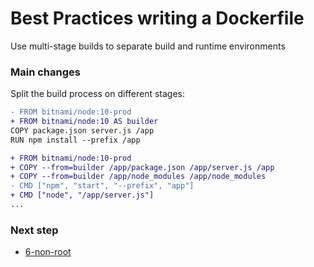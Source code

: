 # Best Practices writing a Dockerfile

Use multi-stage builds to separate build and runtime environments

### Main changes

Split the build process on different stages:

```diff
- FROM bitnami/node:10-prod
+ FROM bitnami/node:10 AS builder
COPY package.json server.js /app
RUN npm install --prefix /app

+ FROM bitnami/node:10-prod
+ COPY --from=builder /app/package.json /app/server.js /app
+ COPY --from=builder /app/node_modules /app/node_modules
- CMD ["npm", "start", "--prefix", "app"]
+ CMD ["node", "/app/server.js"]
...
```

### Next step

- [6-non-root](https://github.com/juan131/dockerfile-best-practices/tree/6-non-root)

